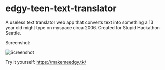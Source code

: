 # edgy-teen-text-translator
A useless text translator web app that converts text into something a 13 year old might type on myspace circa 2006.
Created for Stupid Hackathon Seattle.

Screenshot:

![Screenshot](https://www.dropbox.com/s/f46xwxmycorc4ee/Screenshot%202019-03-29%2000.16.17.png?dl=0)

Try it yourself:
https://makemeedgy.tk/
